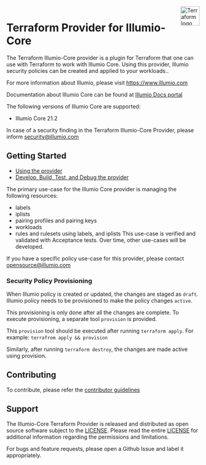 <a href="https://terraform.io">
    <img src="https://cdn.rawgit.com/hashicorp/terraform-website/master/content/source/assets/images/logo-hashicorp.svg" alt="Terraform logo" title="Terraform" align="right" height="50" />
</a>

# Terraform Provider for Illumio-Core

The Terraform Illumio-Core provider is a plugin for Terraform that one can use with Terraform to work with Illumio Core. Using this provider, Illumio security policies can be created and applied to your workloads.. 

For more information about Illumio, please visit https://www.illumio.com

Documentation about Illumio Core can be found at [Illumio Docs portal](https://docs.illumio.com)

The following versions of Illumio Core are supported:
- Illumio Core 21.2

In case of a security finding in the Terraform Illumio-Core Provider, please inform security@illumio.com

## Getting Started

- [Using the provider](docs/index.md)
- [Develop, Build, Test, and Debug the provider](./DEVELOPMENT.md)

The primary use-case for the Illumio Core provider is managing the following resources:
- labels
- iplists
- pairing profiles and pairing keys
- workloads 
- rules and rulesets using labels, and iplists
This use-case is verified and validated with Acceptance tests.  Over time, other use-cases will be developed. 

If you have a specific policy use-case for this provider, please contact opensource@illumio.com  

### Security Policy Provisioning  

When Illumio policy is created or updated, the changes are staged as `draft`.
Illumio policy needs to be provisioned to make the policy changes `active`.

This provisioning is only done after all the changes are complete.
To execute provisioning, a separate tool `provision` is provided.

This `provision` tool should be executed after running `terraform apply`. 
For example: `terrafrom apply && provision`

Similarly, after running `terraform destroy`, the changes are made active using provision. 

## Contributing

To contribute, please refer the [contributor guidelines](./CONTRIBUTING.md)

## Support

The Illumio-Core Terraform Provider is released and distributed as open source software subject to the [LICENSE](LICENSE). 
Please read the entire [LICENSE](LICENSE) for additional information regarding the permissions and limitations. 

For bugs and feature requests, please open a Github Issue and label it appropriately. 
